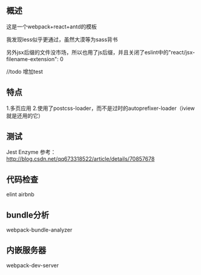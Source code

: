 ## 概述
这是一个webpack+react+antd的模板

我发现less似乎更通过，虽然大漠等为sass背书

另外jsx后缀的文件没市场，所以也用了js后缀，并且关闭了eslint中的"react/jsx-filename-extension": 0

//todo 增加test


## 特点
1.多页应用
2.使用了postcss-loader，而不是过时的autoprefixer-loader（iview就是还用的它）

## 测试
Jest
Enzyme
参考：http://blog.csdn.net/qq673318522/article/details/70857678

## 代码检查
elint
airbnb

## bundle分析
webpack-bundle-analyzer

## 内嵌服务器
webpack-dev-server
